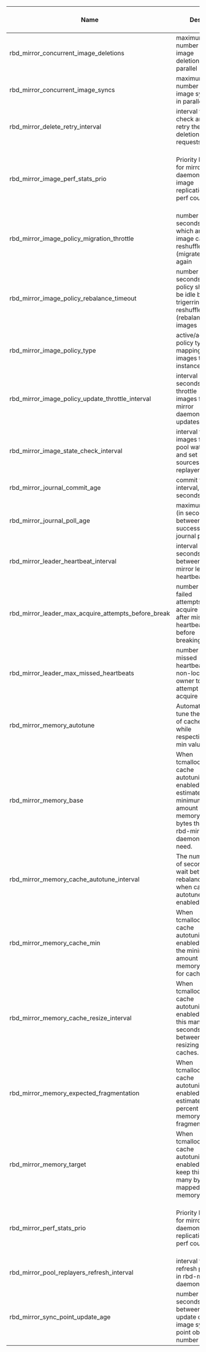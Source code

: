 | Name | Desc | Level | Type | non-Daemon Default | Daemon Default | Min | Max | Valid Values | verbatim | See also | Flags | Services | Validator | Long Desc | Tags |
| --- | --- | --- | --- | --- | --- | --- | --- | --- | --- | --- | --- | --- | --- | --- | --- |
| <span id="SP_rbd_mirror_concurrent_image_deletions">rbd_mirror_concurrent_image_deletions</span> |  maximum number of image deletions in parallel | Advanced | Uint | 1 |  | 1 |  |  |  |  |  | rbd-mirror |  |  |  |
| <span id="SP_rbd_mirror_concurrent_image_syncs">rbd_mirror_concurrent_image_syncs</span> |  maximum number of image syncs in parallel | Advanced | Uint | 5 |  |  |  |  |  |  |  | rbd-mirror |  |  |  |
| <span id="SP_rbd_mirror_delete_retry_interval">rbd_mirror_delete_retry_interval</span> |  interval to check and retry the failed deletion requests | Advanced | Float | 30 |  |  |  |  |  |  |  | rbd-mirror |  |  |  |
| <span id="SP_rbd_mirror_image_perf_stats_prio">rbd_mirror_image_perf_stats_prio</span> |  Priority level for mirror daemon per-image replication perf counters | Advanced | Int | 5 |  | 0 | 11 |  |  |  |  | rbd-mirror |  | The daemon will send per-image perf counter data to the manager daemon if the priority is not lower than mgr_stats_threshold. |  |
| <span id="SP_rbd_mirror_image_policy_migration_throttle">rbd_mirror_image_policy_migration_throttle</span> |  number of seconds after which an image can be reshuffled (migrated) again | Advanced | Uint | 300 |  |  |  |  |  |  |  | rbd-mirror |  |  |  |
| <span id="SP_rbd_mirror_image_policy_rebalance_timeout">rbd_mirror_image_policy_rebalance_timeout</span> |  number of seconds policy should be idle before trigerring reshuffle (rebalance) of images | Advanced | Float | 0 |  |  |  |  |  |  |  | rbd-mirror |  |  |  |
| <span id="SP_rbd_mirror_image_policy_type">rbd_mirror_image_policy_type</span> |  active/active policy type for mapping images to instances | Advanced | Str | simple |  |  |  | ["none", "simple"] |  |  |  | rbd-mirror |  |  |  |
| <span id="SP_rbd_mirror_image_policy_update_throttle_interval">rbd_mirror_image_policy_update_throttle_interval</span> |  interval (in seconds) to throttle images for mirror daemon peer updates | Advanced | Float | 1 |  | 1 |  |  |  |  |  | rbd-mirror |  |  |  |
| <span id="SP_rbd_mirror_image_state_check_interval">rbd_mirror_image_state_check_interval</span> |  interval to get images from pool watcher and set sources in replayer | Advanced | Uint | 30 |  | 1 |  |  |  |  |  | rbd-mirror |  |  |  |
| <span id="SP_rbd_mirror_journal_commit_age">rbd_mirror_journal_commit_age</span> |  commit time interval, seconds | Advanced | Float | 5 |  |  |  |  |  |  |  | rbd-mirror |  |  |  |
| <span id="SP_rbd_mirror_journal_poll_age">rbd_mirror_journal_poll_age</span> |  maximum age (in seconds) between successive journal polls | Advanced | Float | 5 |  |  |  |  |  |  |  | rbd-mirror |  |  |  |
| <span id="SP_rbd_mirror_leader_heartbeat_interval">rbd_mirror_leader_heartbeat_interval</span> |  interval (in seconds) between mirror leader heartbeats | Advanced | Uint | 5 |  | 1 |  |  |  |  |  | rbd-mirror |  |  |  |
| <span id="SP_rbd_mirror_leader_max_acquire_attempts_before_break">rbd_mirror_leader_max_acquire_attempts_before_break</span> |  number of failed attempts to acquire lock after missing heartbeats before breaking lock | Advanced | Uint | 3 |  |  |  |  |  |  |  | rbd-mirror |  |  |  |
| <span id="SP_rbd_mirror_leader_max_missed_heartbeats">rbd_mirror_leader_max_missed_heartbeats</span> |  number of missed heartbeats for non-lock owner to attempt to acquire lock | Advanced | Uint | 2 |  |  |  |  |  |  |  | rbd-mirror |  |  |  |
| <span id="SP_rbd_mirror_memory_autotune">rbd_mirror_memory_autotune</span> |  Automatically tune the ratio of caches while respecting min values. | Dev | Bool | True |  |  |  |  |  | [[rbd_mirror_memory_target](~/rbd-mirror/rbd.md#SP_rbd_mirror_memory_target)] |  | rbd-mirror |  |  |  |
| <span id="SP_rbd_mirror_memory_base">rbd_mirror_memory_base</span> |  When tcmalloc and cache autotuning is enabled, estimate the minimum amount of memory in bytes the rbd-mirror daemon will need. | Dev | Size | 768_M |  |  |  |  |  | [[rbd_mirror_memory_autotune](~/rbd-mirror/rbd.md#SP_rbd_mirror_memory_autotune)] |  | rbd-mirror |  |  |  |
| <span id="SP_rbd_mirror_memory_cache_autotune_interval">rbd_mirror_memory_cache_autotune_interval</span> |  The number of seconds to wait between rebalances when cache autotune is enabled. | Dev | Float | 30 |  |  |  |  |  | [[rbd_mirror_memory_autotune](~/rbd-mirror/rbd.md#SP_rbd_mirror_memory_autotune)] |  | rbd-mirror |  |  |  |
| <span id="SP_rbd_mirror_memory_cache_min">rbd_mirror_memory_cache_min</span> |  When tcmalloc and cache autotuning is enabled, set the minimum amount of memory used for cache. | Dev | Size | 128_M |  |  |  |  |  | [[rbd_mirror_memory_autotune](~/rbd-mirror/rbd.md#SP_rbd_mirror_memory_autotune)] |  | rbd-mirror |  |  |  |
| <span id="SP_rbd_mirror_memory_cache_resize_interval">rbd_mirror_memory_cache_resize_interval</span> |  When tcmalloc and cache autotuning is enabled, wait this many seconds between resizing caches. | Dev | Float | 5 |  |  |  |  |  | [[rbd_mirror_memory_autotune](~/rbd-mirror/rbd.md#SP_rbd_mirror_memory_autotune)] |  | rbd-mirror |  |  |  |
| <span id="SP_rbd_mirror_memory_expected_fragmentation">rbd_mirror_memory_expected_fragmentation</span> |  When tcmalloc and cache autotuning is enabled, estimate the percent of memory fragmentation. | Dev | Float | 0.15 |  | 0 | 1 |  |  | [[rbd_mirror_memory_autotune](~/rbd-mirror/rbd.md#SP_rbd_mirror_memory_autotune)] |  | rbd-mirror |  |  |  |
| <span id="SP_rbd_mirror_memory_target">rbd_mirror_memory_target</span> |  When tcmalloc and cache autotuning is enabled, try to keep this many bytes mapped in memory. | Basic | Size | 4_G |  |  |  |  |  | [[rbd_mirror_memory_autotune](~/rbd-mirror/rbd.md#SP_rbd_mirror_memory_autotune)] |  | rbd-mirror |  |  |  |
| <span id="SP_rbd_mirror_perf_stats_prio">rbd_mirror_perf_stats_prio</span> |  Priority level for mirror daemon replication perf counters | Advanced | Int | 5 |  | 0 | 11 |  |  |  |  | rbd-mirror |  | The daemon will send perf counter data to the manager daemon if the priority is not lower than mgr_stats_threshold. |  |
| <span id="SP_rbd_mirror_pool_replayers_refresh_interval">rbd_mirror_pool_replayers_refresh_interval</span> |  interval to refresh peers in rbd-mirror daemon | Advanced | Uint | 30 |  |  |  |  |  |  |  | rbd-mirror |  |  |  |
| <span id="SP_rbd_mirror_sync_point_update_age">rbd_mirror_sync_point_update_age</span> |  number of seconds between each update of the image sync point object number | Advanced | Float | 30 |  |  |  |  |  |  |  | rbd-mirror |  |  |  |
